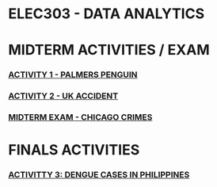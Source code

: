 # ELEC303 - DATA ANALYTICS

# MIDTERM ACTIVITIES / EXAM
### [ACTIVITY 1 - PALMERS PENGUIN](https://github.com/aprilfdln/Activity1-Penguins/blob/main/Activity1.ipynb)
### [ACTIVITY 2 - UK ACCIDENT](https://github.com/aprilfdln/ELEC303/blob/main/Projects/Activity2.ipynb)

### [MIDTERM EXAM - CHICAGO CRIMES](https://github.com/aprilfdln/ELEC303/blob/main/Midterm%20Exam/exam.ipynb)


# FINALS ACTIVITIES
### [ACTIVITTY 3: DENGUE CASES IN PHILIPPINES](https://github.com/aprilfdln/ELEC303/blob/main/Projects/Activity3.ipynb)
